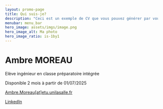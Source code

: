 ```yaml
---
layout: promo-page
title: Qui suis-je?
description: "Ceci est un exemple de CV que vous pouvez générer par vous-même"
menubar: menu_bar
hero_image: assets/imgs/image.png
hero_image_alt: Ma photo
hero_image_ratio: is-1by1
---
```


# Ambre MOREAU
Elève ingénieur en classe préparatoire intégrée


Disponible 2 mois à partir de 01/07/2025

[Ambre.Moreau[at]etu.unilasalle.fr](mailto:Ambre.Moreau@etu.unilasalle.fr)

[LinkedIn](https://www.linkedin.com/in/Prenom.Nom)


